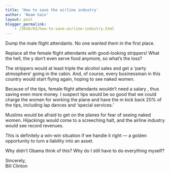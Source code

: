 ```yaml
---
title: 'How to save the airline industry'
author: 'Noam Sain'
layout: post
blogger_permalink:
    - /2010/03/how-to-save-airline-industry.html
---
```


Dump the male flight attendants. No one wanted them in the first place.  
  
Replace all the female flight attendants with good-looking strippers! What the hell, the y don’t even serve food anymore, so what’s the loss?

The strippers would at least triple the alcohol sales and get a ‘party atmosphere’ going in the cabin. And, of course, every businessman in this country would start flying again, hoping to see naked women.

Because of the tips, female flight attendants wouldn’t need a salary , thus saving even more money. I suspect tips would be so good that we could charge the women for working the plane and have the m kick back 20% of the tips, including lap dances and ‘special services.’

Muslims would be afraid to get on the planes for fear of seeing naked women. Hijackings would come to a screeching halt, and the airline industry would see record revenues.

This is definitely a win-win situation if we handle it right — a golden opportunity to turn a liability into an asset.

Why didn’t Obama think of this? Why do I still have to do everything myself?

Sincerely,  
Bill Clinton